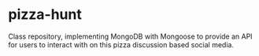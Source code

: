# pizza-hunt
Class repository, implementing MongoDB with Mongoose to provide an API for users to interact with on this pizza discussion based social media.
